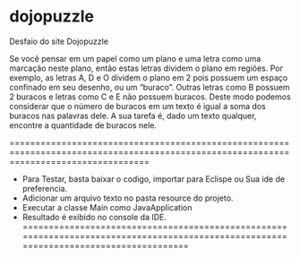 # dojopuzzle
Desfaio do site Dojopuzzle

Se você pensar em um papel como um plano e uma letra como uma marcação neste plano, 
então estas letras dividem o plano em regiões. Por exemplo, as letras A, D e O dividem o 
plano em 2 pois possuem um espaço confinado em seu desenho, ou um “buraco”. 
Outras letras como B possuem 2 buracos e letras como C e E não possuem buracos.
Deste modo podemos considerar que o número de buracos em um texto é 
igual a soma dos buracos nas palavras dele.
A sua tarefa é, dado um texto qualquer, encontre a quantidade de buracos nele.


=======================================================================================================================================
 - Para Testar, basta baixar o codigo, importar para Eclispe ou Sua ide de preferencia. 
 - Adicionar um arquivo texto no pasta resource do projeto.
 - Executar a classe Main como JavaApplication
 - Resultado é exibido no console da IDE.
 ======================================================================================================================================
